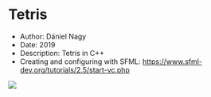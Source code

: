 # Tetris

- Author: Dániel Nagy
- Date:  2019
- Description: Tetris in C++ 
- Creating and configuring with SFML: https://www.sfml-dev.org/tutorials/2.5/start-vc.php

![](Tetrominos.jpg)
